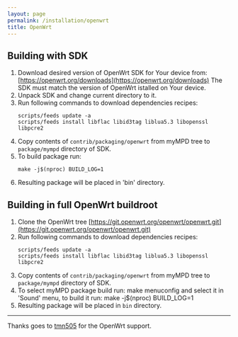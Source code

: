 ```yaml
---
layout: page
permalink: /installation/openwrt
title: OpenWrt
---
```


## Building with SDK

1. Download desired version of OpenWrt SDK for Your device from: [https://openwrt.org/downloads](https://openwrt.org/downloads)
   The SDK must match the version of OpenWrt istalled on Your device.
2. Unpack SDK and change current directory to it.
3. Run following commands to download dependencies recipes:
    ```
    scripts/feeds update -a
    scripts/feeds install libflac libid3tag liblua5.3 libopenssl libpcre2
    ```
4. Copy contents of `contrib/packaging/openwrt` from myMPD tree
   to `package/mympd` directory of SDK.
5. To build package run:
    ```
    make -j$(nproc) BUILD_LOG=1
    ```
6. Resulting package will be placed in 'bin' directory.

## Building in full OpenWrt buildroot

1. Clone the OpenWrt tree [https://git.openwrt.org/openwrt/openwrt.git](https://git.openwrt.org/openwrt/openwrt.git)
2. Run following commands to download dependencies recipes:
    ```
    scripts/feeds update -a
    scripts/feeds install libflac libid3tag liblua5.3 libopenssl libpcre2
    ```
3. Copy contents of `contrib/packaging/openwrt` from myMPD tree
   to `package/mympd` directory of SDK.
4. To select myMPD package build run:
    make menuconfig
   and select it in 'Sound' menu, to build it run:
    make -j$(nproc) BUILD_LOG=1
6. Resulting package will be placed in `bin` directory.

***
Thanks goes to [tmn505](https://github.com/tmn505) for the OpenWrt support.